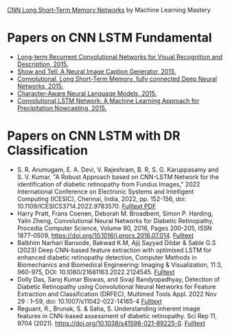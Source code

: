 [CNN Long Short-Term Memory Networks](https://machinelearningmastery.com/cnn-long-short-term-memory-networks/#:~:text=The%20CNN%20LSTM%20architecture%20involves%20using%20Convolutional%20Neural,textual%20descriptions%20from%20sequences%20of%20images%20%28e.g.%20videos%29.) by Machine Learning Mastery
# Papers on CNN LSTM Fundamental
  * [Long-term Recurrent Convolutional Networks for Visual Recognition and Description, 2015.](https://arxiv.org/pdf/1411.4389.pdf)
  * [Show and Tell: A Neural Image Caption Generator, 2015.](https://arxiv.org/pdf/1411.4555.pdf)
  * [Convolutional, Long Short-Term Memory, fully connected Deep Neural Networks, 2015.](https://static.googleusercontent.com/media/research.google.com/en//pubs/archive/43455.pdf)
  * [Character-Aware Neural Language Models, 2015.](https://arxiv.org/pdf/1508.06615.pdf)
  * [Convolutional LSTM Network: A Machine Learning Approach for Precipitation Nowcasting, 2015.](https://arxiv.org/pdf/1506.04214.pdf)

# Papers on CNN LSTM with DR Classification
  * S. R. Arumugam, E. A. Devi, V. Rajeshram, B. R, S. G. Karuppasamy and S. V. Kumar, "A Robust Approach based on CNN-LSTM Network for the identification of diabetic retinopathy from Fundus Images," 2022 International Conference on Electronic Systems and Intelligent Computing (ICESIC), Chennai, India, 2022, pp. 152-156, doi: 10.1109/ICESIC53714.2022.9783570. [Fulltext PDF](https://ieeexplore.ieee.org/stamp/stamp.jsp?tp=&arnumber=9783570)
  * Harry Pratt, Frans Coenen, Deborah M. Broadbent, Simon P. Harding, Yalin Zheng, Convolutional Neural Networks for Diabetic Retinopathy, Procedia Computer Science, Volume 90, 2016, Pages 200-205, ISSN 1877-0509, https://doi.org/10.1016/j.procs.2016.07.014. [Fulltext](https://www.sciencedirect.com/science/article/pii/S1877050916311929)
  * Balbhim Narhari Bansode, Bakwad K.M, Ajij Sayyad Dildar & Sable G.S (2023) Deep CNN-based feature extraction with optimised LSTM for enhanced diabetic retinopathy detection, Computer Methods in Biomechanics and Biomedical Engineering: Imaging & Visualization, 11:3, 960-975, DOI: 10.1080/21681163.2022.2124545. [Fulltext](https://www.tandfonline.com/doi/full/10.1080/21681163.2022.2124545?scroll=top&needAccess=true&role=tab)
  * Dolly Das, Saroj Kumar Biswas, and Sivaji Bandyopadhyay, Detection of Diabetic Retinopathy using Convolutional Neural Networks for Feature Extraction and Classification (DRFEC), Multimed Tools Appl. 2022 Nov 29 : 1–59, doi: 10.1007/s11042-022-14165-4 [Fulltext](https://www.ncbi.nlm.nih.gov/pmc/articles/PMC9708148/)
  * Reguant, R., Brunak, S. & Saha, S. Understanding inherent image features in CNN-based assessment of diabetic retinopathy. Sci Rep 11, 9704 (2021). https://doi.org/10.1038/s41598-021-89225-0. [Fulltext](https://www.nature.com/articles/s41598-021-89225-0)
